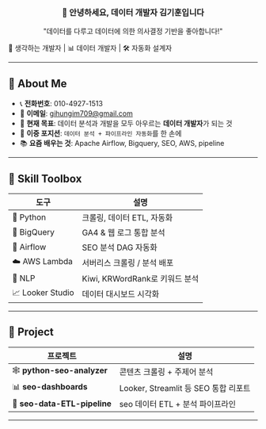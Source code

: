 <!-- 헤더 섹션 -->
<h3 align="center">👋 안녕하세요, 데이터 개발자 김기훈입니다</h3>
<p align="center">"데이터를 다루고 데이터에 의한 의사결정 기반을 좋아합니다!"</p>

<!-- 이모지 기반 소개 -->
🧠 생각하는 개발자 | 📊 데이터 개발자 | 🛠 자동화 설계자


---

## 🚀 About Me

- 📞 **전화번호**: 010-4927-1513
- 💌 **이메일**: gihungim709@gmail.com  
- 🔭 **현재 목표**: 데이터 분석과 개발을 모두 아우르는 **데이터 개발자**가 되는 것
- 🧩 **이중 포지션**: `데이터 분석 + 파이프라인 자동화`를 한 손에
- 📚 **요즘 배우는 것**: Apache Airflow, Bigquery, SEO, AWS, pipeline

---

## 🧰 Skill Toolbox

| 도구 | 설명 |
|------|------|
| 🐍 Python | 크롤링, 데이터 ETL, 자동화 |
| 🧮 BigQuery | GA4 & 웹 로그 통합 분석 |
| 🔄 Airflow | SEO 분석 DAG 자동화 |
| ☁️ AWS Lambda | 서버리스 크롤링 / 분석 배포 |
| 🧠 NLP | Kiwi, KRWordRank로 키워드 분석 |
| 📈 Looker Studio | 데이터 대시보드 시각화 |

---

## 📂 Project

| 프로젝트 | 설명 |
|----------|------|
| 🕸 **python-seo-analyzer** | 콘텐츠 크롤링 + 주제어 분석 |
| 📊 **seo-dashboards** | Looker, Streamlit 등 SEO 통합 리포트 |
| 🔎 **seo-data-ETL-pipeline** | seo 데이터 ETL + 분석 파이프라인 |
---
